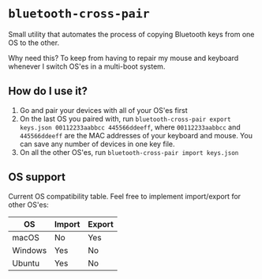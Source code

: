 # `bluetooth-cross-pair`

Small utility that automates the process of copying Bluetooth keys from one
OS to the other.

Why need this? To keep from having to repair my mouse and keyboard whenever
I switch OS'es in a multi-boot system.

## How do I use it?

1. Go and pair your devices with all of your OS'es first
2. On the last OS you paired with, run
`bluetooth-cross-pair export keys.json 00112233aabbcc 445566ddeeff`,
where `00112233aabbcc` and `445566ddeeff` are the MAC addresses of your keyboard
and mouse. You can save any number of devices in one key file.
3. On all the other OS'es, run `bluetooth-cross-pair import keys.json`

## OS support

Current OS compatibility table. Feel free to implement import/export for other
OS'es:

|OS|Import|Export|
|-|-|-|
|macOS|No|Yes|
|Windows|Yes|No|
|Ubuntu|Yes|No|
